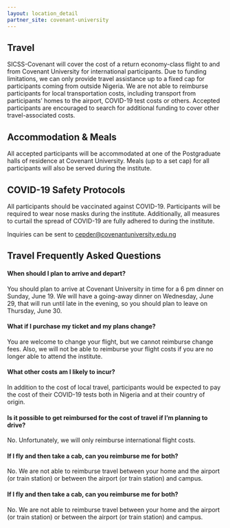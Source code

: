 ```yaml
---
layout: location_detail
partner_site: covenant-university
---
```



## Travel 

SICSS-Covenant will cover the cost of a return economy-class flight to and from Covenant University for international participants. Due to funding limitations, we can only provide travel assistance up to a fixed cap for participants coming from outside Nigeria. We are not able to reimburse participants for local transportation costs, including transport from participants’ homes to the airport, COVID-19 test costs or others. Accepted participants are encouraged to search for additional funding to cover other travel-associated costs.

## Accommodation & Meals

All accepted participants will be accommodated at one of the Postgraduate halls of residence at Covenant University. Meals (up to a set cap) for all participants will also be served during the institute.


## COVID-19 Safety Protocols

All participants should be vaccinated against COVID-19. Participants will be required to wear nose masks during the institute. Additionally, all measures to curtail the spread of COVID-19 are fully adhered to during the institute.

Inquiries can be sent to cepder@covenantuniversity.edu.ng


## Travel Frequently Asked Questions

#### When should I plan to arrive and depart?

You should plan to arrive at Covenant University in time for a 6 pm dinner on Sunday, June 19. We will have a going-away dinner on Wednesday, June 29, that will run until late in the evening, so you should plan to leave on Thursday, June 30.

#### What if I purchase my ticket and my plans change?

You are welcome to change your flight, but we cannot reimburse change fees. Also, we will not be able to reimburse your flight costs if you are no longer able to attend the institute.

#### What other costs am I likely to incur?

In addition to the cost of local travel, participants would be expected to pay the cost of their COVID-19 tests both in Nigeria and at their country of origin.

#### Is it possible to get reimbursed for the cost of travel if I’m planning to drive?

No. Unfortunately, we will only reimburse international flight costs.

#### If I fly and then take a cab, can you reimburse me for both?

No. We are not able to reimburse travel between your home and the airport (or train station) or between the airport (or train station) and campus.

#### If I fly and then take a cab, can you reimburse me for both?

No. We are not able to reimburse travel between your home and the airport (or train station) or between the airport (or train station) and campus.
